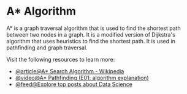 # A* Algorithm

A\* is a graph traversal algorithm that is used to find the shortest path between two nodes in a graph. It is a modified version of Dijkstra's algorithm that uses heuristics to find the shortest path. It is used in pathfinding and graph traversal.

Visit the following resources to learn more:

- [@article@A* Search Algorithm - Wikipedia](https://en.wikipedia.org/wiki/A*_search_algorithm)
- [@video@A* Pathfinding (E01: algorithm explanation)](https://www.youtube.com/watch?v=-L-WgKMFuhE)
- [@feed@Explore top posts about Data Science](https://app.daily.dev/tags/data-science?ref=roadmapsh)
